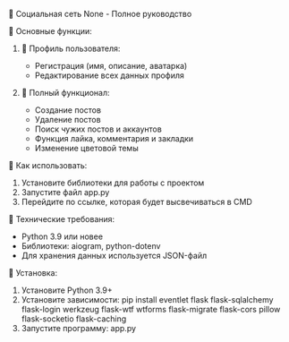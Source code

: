 📌 Социальная сеть None - Полное руководство

🔹 Основные функции:
1. 👤 Профиль пользователя:
   - Регистрация (имя, описание, аватарка)
   - Редактирование всех данных профиля

2. 📝 Полный функционал:
   - Создание постов
   - Удаление постов
   - Поиск чужих постов и аккаунтов
   - Функция лайка, комментария и закладки
   - Изменение цветовой темы

🔹 Как использовать:
1. Установите библиотеки для работы с проектом
2. Запустите файл app.py
3. Перейдите по ссылке, которая будет высвечиваться в CMD

🔹 Технические требования:
- Python 3.9 или новее
- Библиотеки: aiogram, python-dotenv
- Для хранения данных используется JSON-файл

🔹 Установка:
1. Установите Python 3.9+
2. Установите зависимости: 
   pip install eventlet flask flask-sqlalchemy flask-login werkzeug flask-wtf wtforms flask-migrate flask-cors pillow flask-socketio flask-caching
3. Запустите программу: app.py
